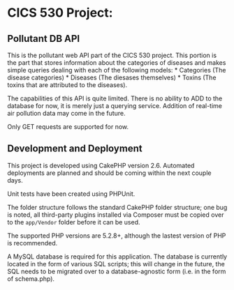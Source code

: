 # CICS 530 Project:
## Pollutant DB API

This is the pollutant web API part of the CICS 530 project. This portion is the 
part that stores information about the categories of diseases and makes 
simple queries dealing with each of the following models:
	* Categories (The disease categories)
	* Diseases (The diesases themselves)
	* Toxins (The toxins that are attributed to the diseases).

The capabilities of this API is quite limited. There is no ability to ADD to the
database for now, it is merely just a querying service. Addition of real-time
air pollution data may come in the future.

Only GET requests are supported for now.

## Development and Deployment
This project is developed using CakePHP version 2.6. 
Automated deployments are planned and should be coming within the next couple days.

Unit tests have been created using PHPUnit.

The folder structure follows the standard CakePHP folder structure; one bug is 
noted, all third-party plugins installed via Composer must be copied over to the 
`app/Vendor` folder before it can be used.

The supported PHP versions are 5.2.8+, although the lastest version of PHP is
recommended. 

A MySQL database is required for this application. The database is currently located 
in the form of various SQL scripts; this will change in the future, the SQL needs
to be migrated over to a database-agnostic form (i.e. in the form of schema.php).
